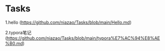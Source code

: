 # Tasks
1.hello (https://github.com/niazao/Tasks/blob/main/Hello.md)

2.typora笔记(https://github.com/niazao/Tasks/blob/main/typora%E7%AC%94%E8%AE%B0.md)
